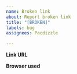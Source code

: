 ```yaml
---
name: Broken link
about: Report broken link
title: "[BROKEN]"
labels: bug
assignees: Pacdizzle

---
```


**Link URL**

**Browser used**
